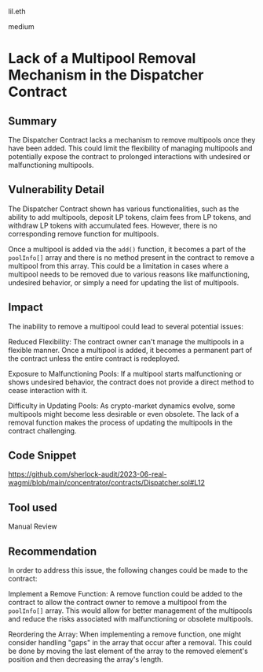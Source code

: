 lil.eth

medium

# Lack of a Multipool Removal Mechanism in the Dispatcher Contract

## Summary

The Dispatcher Contract lacks a mechanism to remove multipools once they have been added. This could limit the flexibility of managing multipools and potentially expose the contract to prolonged interactions with undesired or malfunctioning multipools.

## Vulnerability Detail

The Dispatcher Contract shown has various functionalities, such as the ability to add multipools, deposit LP tokens, claim fees from LP tokens, and withdraw LP tokens with accumulated fees. However, there is no corresponding remove function for multipools.

Once a multipool is added via the `add()` function, it becomes a part of the `poolInfo[]` array and there is no method present in the contract to remove a multipool from this array. This could be a limitation in cases where a multipool needs to be removed due to various reasons like malfunctioning, undesired behavior, or simply a need for updating the list of multipools.

## Impact

The inability to remove a multipool could lead to several potential issues:

Reduced Flexibility: The contract owner can't manage the multipools in a flexible manner. Once a multipool is added, it becomes a permanent part of the contract unless the entire contract is redeployed.

Exposure to Malfunctioning Pools: If a multipool starts malfunctioning or shows undesired behavior, the contract does not provide a direct method to cease interaction with it.

Difficulty in Updating Pools: As crypto-market dynamics evolve, some multipools might become less desirable or even obsolete. The lack of a removal function makes the process of updating the multipools in the contract challenging.

## Code Snippet

https://github.com/sherlock-audit/2023-06-real-wagmi/blob/main/concentrator/contracts/Dispatcher.sol#L12

## Tool used

Manual Review

## Recommendation

In order to address this issue, the following changes could be made to the contract:

Implement a Remove Function: A remove function could be added to the contract to allow the contract owner to remove a multipool from the `poolInfo[]` array. This would allow for better management of the multipools and reduce the risks associated with malfunctioning or obsolete multipools.

Reordering the Array: When implementing a remove function, one might consider handling "gaps" in the array that occur after a removal. This could be done by moving the last element of the array to the removed element's position and then decreasing the array's length.
